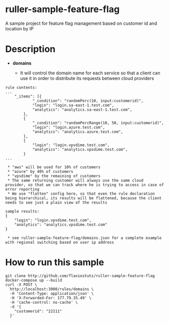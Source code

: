 # ruller-sample-feature-flag
A sample project for feature flag management based on customer id and location by IP

# Description

  * **domains**

     * It will control the domain name for each service so that a client can use it in order to distribute its requests between cloud providers
```
rule contents:
...
    "_items": [{
            "_condition": "randomPerc(10, input:customerid)",
            "login": "login.sa-east-1.test.com",
            "analytics": "analytics.sa-east-1.test.com",
        },
        {
            "_condition": "randomPercRange(10, 50, input:customerid)",
            "login": "login.azure.test.com",
            "analytics": "analytics.azure.test.com",
        },
        {
            "login": "login.vpsdime.test.com",
            "analytics": "analytics.vpsdime.test.com",
        }
...
```
     * "aws" will be used for 10% of customers
     * "azure" by 40% of customers
     * "vpsdime" by the remaining of customers
     * The same returning customer will always use the same cloud provider, so that we can track where he is trying to access in case of error reporting
     * We use "flatten" config here, so that even the rule declaration being hierarchical, its results will be flattened, because the client needs to see just a plain view of the results
```
sample results:
{
    "login": "login.vpsdime.test.com",
    "analytics": "analytics.vpsdime.test.com"
}
```
     * see ruller-sample-feature-flag/domains.json for a complete example with regional switching based on user ip address

# How to run this sample

```
git clone http://github.com/flaviostutz/ruller-sample-feature-flag
docker-compose up --build
curl -X POST \
  http://localhost:3000/rules/domains \
  -H 'Content-Type: application/json' \
  -H 'X-Forwarded-For: 177.79.35.49' \
  -H 'cache-control: no-cache' \
  -d '{
	"customerid": "22111"
  }'
```